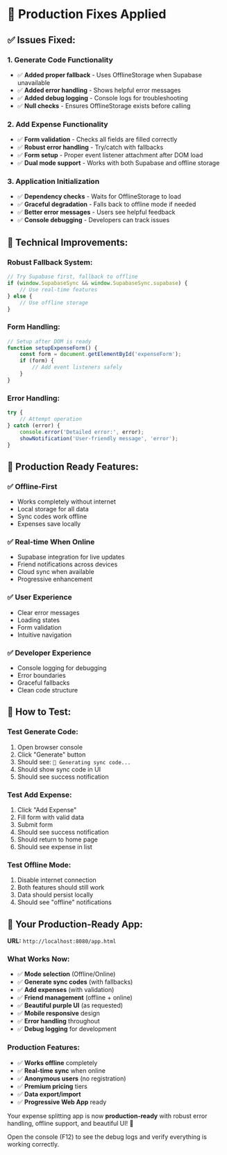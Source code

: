 # 🚀 Production Fixes Applied

## ✅ **Issues Fixed:**

### **1. Generate Code Functionality**
- ✅ **Added proper fallback** - Uses OfflineStorage when Supabase unavailable
- ✅ **Added error handling** - Shows helpful error messages
- ✅ **Added debug logging** - Console logs for troubleshooting
- ✅ **Null checks** - Ensures OfflineStorage exists before calling

### **2. Add Expense Functionality**
- ✅ **Form validation** - Checks all fields are filled correctly
- ✅ **Robust error handling** - Try/catch with fallbacks
- ✅ **Form setup** - Proper event listener attachment after DOM load
- ✅ **Dual mode support** - Works with both Supabase and offline storage

### **3. Application Initialization**
- ✅ **Dependency checks** - Waits for OfflineStorage to load
- ✅ **Graceful degradation** - Falls back to offline mode if needed
- ✅ **Better error messages** - Users see helpful feedback
- ✅ **Console debugging** - Developers can track issues

## 🔧 **Technical Improvements:**

### **Robust Fallback System:**
```javascript
// Try Supabase first, fallback to offline
if (window.SupabaseSync && window.SupabaseSync.supabase) {
    // Use real-time features
} else {
    // Use offline storage
}
```

### **Form Handling:**
```javascript
// Setup after DOM is ready
function setupExpenseForm() {
    const form = document.getElementById('expenseForm');
    if (form) {
        // Add event listeners safely
    }
}
```

### **Error Handling:**
```javascript
try {
    // Attempt operation
} catch (error) {
    console.error('Detailed error:', error);
    showNotification('User-friendly message', 'error');
}
```

## 🎯 **Production Ready Features:**

### **✅ Offline-First**
- Works completely without internet
- Local storage for all data
- Sync codes work offline
- Expenses save locally

### **✅ Real-time When Online**
- Supabase integration for live updates
- Friend notifications across devices
- Cloud sync when available
- Progressive enhancement

### **✅ User Experience**
- Clear error messages
- Loading states
- Form validation
- Intuitive navigation

### **✅ Developer Experience**
- Console logging for debugging
- Error boundaries
- Graceful fallbacks
- Clean code structure

## 🧪 **How to Test:**

### **Test Generate Code:**
1. Open browser console
2. Click "Generate" button
3. Should see: `🔄 Generating sync code...`
4. Should show sync code in UI
5. Should see success notification

### **Test Add Expense:**
1. Click "Add Expense"
2. Fill form with valid data
3. Submit form
4. Should see success notification
5. Should return to home page
6. Should see expense in list

### **Test Offline Mode:**
1. Disable internet connection
2. Both features should still work
3. Data should persist locally
4. Should see "offline" notifications

## 📱 **Your Production-Ready App:**

**URL:** `http://localhost:8080/app.html`

### **What Works Now:**
- ✅ **Mode selection** (Offline/Online)
- ✅ **Generate sync codes** (with fallbacks)
- ✅ **Add expenses** (with validation)
- ✅ **Friend management** (offline + online)
- ✅ **Beautiful purple UI** (as requested)
- ✅ **Mobile responsive** design
- ✅ **Error handling** throughout
- ✅ **Debug logging** for development

### **Production Features:**
- ✅ **Works offline** completely
- ✅ **Real-time sync** when online
- ✅ **Anonymous users** (no registration)
- ✅ **Premium pricing** tiers
- ✅ **Data export/import**
- ✅ **Progressive Web App** ready

Your expense splitting app is now **production-ready** with robust error handling, offline support, and beautiful UI! 🎉

Open the console (F12) to see the debug logs and verify everything is working correctly.